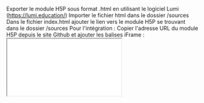 Exporter le module H5P sous format .html en utilisant le logiciel Lumi (https://lumi.education/)
Importer le fichier html dans le dossier /sources 
Dans le fichier index.html ajouter le lien vers le module H5P se trouvant dans le dossier /sources
Pour l'intégration : Copier l'adresse URL du module H5P depuis le site Github et ajouter les balises iFrame : <iframe src="Lien URL du site" ></iframe>
